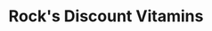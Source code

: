 ---
title: "Rock's Discount Vitamins"
url: /austin/rocks-discount-vitamins/
shop: nutrition supplements
---